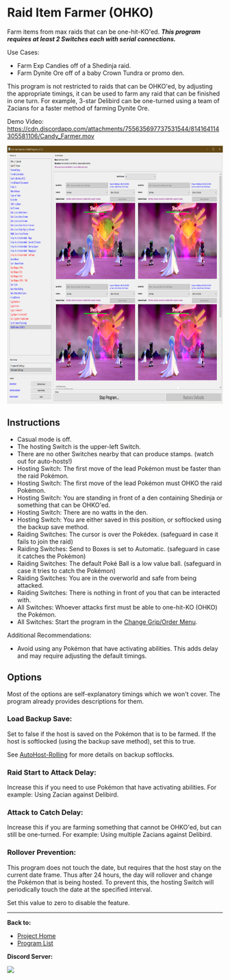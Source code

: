 # Raid Item Farmer (OHKO)

Farm items from max raids that can be one-hit-KO'ed. ***This program requires at least 2 Switches each with serial connections.***

Use Cases:
- Farm Exp Candies off of a Shedinja raid.
- Farm Dynite Ore off of a baby Crown Tundra or promo den.

This program is not restricted to raids that can be OHKO'ed, by adjusting the appropriate timings, it can be used to farm any raid that can be finished in one turn. For example, 3-star Delibird can be one-turned using a team of Zacians for a faster method of farming Dynite Ore.

Demo Video: https://cdn.discordapp.com/attachments/755635697737531544/814164114305581106/Candy_Farmer.mov

<img src="images/CandyFarmer.png" height="600">

## Instructions

- Casual mode is off.
- The hosting Switch is the upper-left Switch.
- There are no other Switches nearby that can produce stamps. (watch out for auto-hosts!)
- Hosting Switch: The first move of the lead Pokémon must be faster than the raid Pokémon.
- Hosting Switch: The first move of the lead Pokémon must OHKO the raid Pokémon.
- Hosting Switch: You are standing in front of a den containing Shedinja or something that can be OHKO'ed.
- Hosting Switch: There are no watts in the den.
- Hosting Switch: You are either saved in this position, or softlocked using the backup save method.
- Raiding Switches: The cursor is over the Pokédex. (safeguard in case it fails to join the raid)
- Raiding Switches: Send to Boxes is set to Automatic. (safeguard in case it catches the Pokémon)
- Raiding Switches: The default Poké Ball is a low value ball. (safeguard in case it tries to catch the Pokémon)
- Raiding Switches: You are in the overworld and safe from being attacked.
- Raiding Switches: There is nothing in front of you that can be interacted with.
- All Switches: Whoever attacks first must be able to one-hit-KO (OHKO) the Pokémon.
- All Switches: Start the program in the [Change Grip/Order Menu](../Appendix/ChangeGripOrderMenu.md).

Additional Recommendations:
- Avoid using any Pokémon that have activating abilities. This adds delay and may require adjusting the default timings.


## Options

Most of the options are self-explanatory timings which we won't cover. The program already provides descriptions for them.

### Load Backup Save:

Set to false if the host is saved on the Pokémon that is to be farmed. If the host is softlocked (using the backup save method), set this to true.

See [AutoHost-Rolling](../NativePrograms/AutoHost-Rolling.md) for more details on backup softlocks.

### Raid Start to Attack Delay:

Increase this if you need to use Pokémon that have activating abilities. For example: Using Zacian against Delibird.

### Attack to Catch Delay:

Increase this if you are farming something that cannot be OHKO'ed, but can still be one-turned. For example: Using multiple Zacians against Delibird.

### Rollover Prevention:

This program does not touch the date, but requires that the host stay on the current date frame. Thus after 24 hours, the day will rollover and change the Pokémon that is being hosted. To prevent this, the hosting Switch will periodically touch the date at the specified interval.

Set this value to zero to disable the feature.


<hr>

**Back to:**
- [Project Home](/README.md)
- [Program List](/Documentation/ProgramList.md)

**Discord Server:** 

[<img src="https://canary.discordapp.com/api/guilds/695809740428673034/widget.png?style=banner2">](https://discord.gg/cQ4gWxN)
